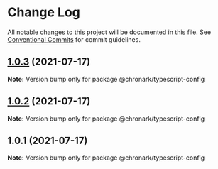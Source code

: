 # Change Log

All notable changes to this project will be documented in this file.
See [Conventional Commits](https://conventionalcommits.org) for commit guidelines.

## [1.0.3](https://github.com/chronark/shared/compare/@chronark/typescript-config@1.0.1...@chronark/typescript-config@1.0.3) (2021-07-17)

**Note:** Version bump only for package @chronark/typescript-config





## [1.0.2](https://github.com/chronark/shared/compare/@chronark/typescript-config@1.0.1...@chronark/typescript-config@1.0.2) (2021-07-17)

**Note:** Version bump only for package @chronark/typescript-config





## 1.0.1 (2021-07-17)

**Note:** Version bump only for package @chronark/typescript-config

